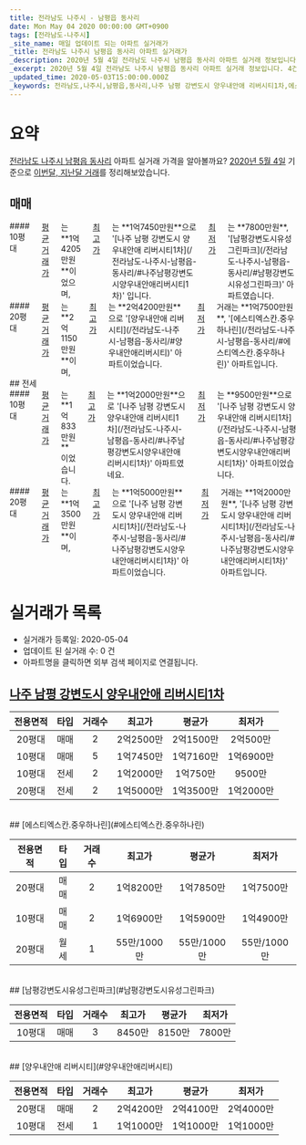 ```yaml
---
title: 전라남도 나주시 - 남평읍 동사리
date: Mon May 04 2020 00:00:00 GMT+0900
tags: [전라남도-나주시]
_site_name: 매일 업데이트 되는 아파트 실거래가
_title: 전라남도 나주시 남평읍 동사리 아파트 실거래가
_description: 2020년 5월 4일 전라남도 나주시 남평읍 동사리 아파트 실거래 정보입니다. 4건 아파트 정보가 있습니다.
_excerpt: 2020년 5월 4일 전라남도 나주시 남평읍 동사리 아파트 실거래 정보입니다. 4건 아파트 정보가 있습니다.
_updated_time: 2020-05-03T15:00:00.000Z
_keywords: 전라남도,나주시,남평읍,동사리,나주 남평 강변도시 양우내안애 리버시티1차,에스티엑스칸.중우하나린,남평강변도시유성그린파크,양우내안애 리버시티
---
```





# 요약
<ins>전라남도 나주시 남평읍 동사리</ins> 아파트 실거래 가격을 알아볼까요? <ins>2020년 5월 4일</ins> 기준으로 <ins>이번달, 지난달 거래</ins>를 정리해보았습니다.

## 매매
<div class="container">
<div class="six columns" markdown="1">
#### 10평대
<ins>평균 거래가</ins>는 **1억4205만원**이었으며, <ins>최고가</ins>는 **1억7450만원**으로 '[나주 남평 강변도시 양우내안애 리버시티1차](/전라남도-나주시-남평읍-동사리/#나주남평강변도시양우내안애리버시티1차)' 입니다. <ins>최저가</ins>는 **7800만원**, '[남평강변도시유성그린파크](/전라남도-나주시-남평읍-동사리/#남평강변도시유성그린파크)' 아파트였습니다.
</div>
<div class="six columns" markdown="1">
#### 20평대
<ins>평균 거래가</ins>는 **2억1150만원**이며, <ins>최고가</ins>는 **2억4200만원**으로 '[양우내안애 리버시티](/전라남도-나주시-남평읍-동사리/#양우내안애리버시티)' 아파트이었습니다. <ins>최저가</ins> 거래는 **1억7500만원**, '[에스티엑스칸.중우하나린](/전라남도-나주시-남평읍-동사리/#에스티엑스칸.중우하나린)' 아파트입니다.
</div>
</div>
## 전세
<div class="container">
<div class="six columns" markdown="1">
#### 10평대
<ins>평균 거래가</ins>는 **1억833만원**이었습니다. <ins>최고가</ins>는 **1억2000만원**으로 '[나주 남평 강변도시 양우내안애 리버시티1차](/전라남도-나주시-남평읍-동사리/#나주남평강변도시양우내안애리버시티1차)' 아파트였네요. <ins>최저가</ins>는 **9500만원**으로 '[나주 남평 강변도시 양우내안애 리버시티1차](/전라남도-나주시-남평읍-동사리/#나주남평강변도시양우내안애리버시티1차)' 아파트이었습니다.
</div>
<div class="six columns" markdown="1">
#### 20평대
<ins>평균 거래가</ins>는 **1억3500만원**이며, <ins>최고가</ins>는 **1억5000만원**으로 '[나주 남평 강변도시 양우내안애 리버시티1차](/전라남도-나주시-남평읍-동사리/#나주남평강변도시양우내안애리버시티1차)' 아파트이었습니다. <ins>최저가</ins> 거래는 **1억2000만원**, '[나주 남평 강변도시 양우내안애 리버시티1차](/전라남도-나주시-남평읍-동사리/#나주남평강변도시양우내안애리버시티1차)' 아파트입니다.
</div>
</div>



# 실거래가 목록
- 실거래가 등록일: 2020-05-04
- 업데이트 된 실거래 수: 0 건
- 아파트명을 클릭하면 외부 검색 페이지로 연결됩니다.

## [나주 남평 강변도시 양우내안애 리버시티1차](#나주남평강변도시양우내안애리버시티1차)

|전용면적|타입|거래수|최고가|평균가|최저가|
|:---:|:---:|:---:|:---:|:---:|:---:|
|20평대|<span class="deal-type-1">매매</span>|2|2억2500만|2억1500만|2억500만|
|10평대|<span class="deal-type-1">매매</span>|5|1억7450만|1억7160만|1억6900만|
|10평대|<span class="deal-type-2">전세</span>|2|1억2000만|1억750만|9500만|
|20평대|<span class="deal-type-2">전세</span>|2|1억5000만|1억3500만|1억2000만|

<br/>
## [에스티엑스칸.중우하나린](#에스티엑스칸.중우하나린)

|전용면적|타입|거래수|최고가|평균가|최저가|
|:---:|:---:|:---:|:---:|:---:|:---:|
|20평대|<span class="deal-type-1">매매</span>|2|1억8200만|1억7850만|1억7500만|
|10평대|<span class="deal-type-1">매매</span>|2|1억6900만|1억5900만|1억4900만|
|20평대|<span class="deal-type-3">월세</span>|1|55만/1000만|55만/1000만|55만/1000만|

<br/>
## [남평강변도시유성그린파크](#남평강변도시유성그린파크)

|전용면적|타입|거래수|최고가|평균가|최저가|
|:---:|:---:|:---:|:---:|:---:|:---:|
|10평대|<span class="deal-type-1">매매</span>|3|8450만|8150만|7800만|

<br/>
## [양우내안애 리버시티](#양우내안애리버시티)

|전용면적|타입|거래수|최고가|평균가|최저가|
|:---:|:---:|:---:|:---:|:---:|:---:|
|20평대|<span class="deal-type-1">매매</span>|2|2억4200만|2억4100만|2억4000만|
|10평대|<span class="deal-type-2">전세</span>|1|1억1000만|1억1000만|1억1000만|

<br/>



